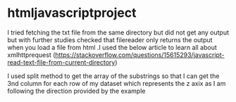 # htmljavascriptproject
I tried fetching the txt file from the same directory but did not get any output but with further studies checked that filereader only returns the output when you load a file from html .I used the below article to learn all about xmlhttprequest
(https://stackoverflow.com/questions/15615293/javascript-read-text-file-from-current-directory)

I used split method to get the array of the substrings so that I can get the 3nd column for each row of my dataset which represents the z axix as I am following the direction provided by the example
